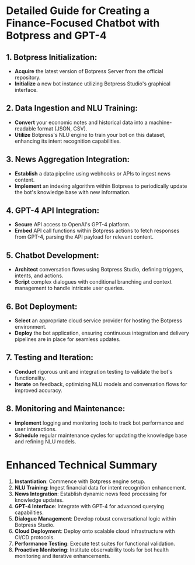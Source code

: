 # Detailed Guide for Creating a Finance-Focused Chatbot with Botpress and GPT-4

## 1. Botpress Initialization:
- **Acquire** the latest version of Botpress Server from the official repository.
- **Initialize** a new bot instance utilizing Botpress Studio's graphical interface.

## 2. Data Ingestion and NLU Training:
- **Convert** your economic notes and historical data into a machine-readable format (JSON, CSV).
- **Utilize** Botpress's NLU engine to train your bot on this dataset, enhancing its intent recognition capabilities.

## 3. News Aggregation Integration:
- **Establish** a data pipeline using webhooks or APIs to ingest news content.
- **Implement** an indexing algorithm within Botpress to periodically update the bot's knowledge base with new information.

## 4. GPT-4 API Integration:
- **Secure** API access to OpenAI's GPT-4 platform.
- **Embed** API call functions within Botpress actions to fetch responses from GPT-4, parsing the API payload for relevant content.

## 5. Chatbot Development:
- **Architect** conversation flows using Botpress Studio, defining triggers, intents, and actions.
- **Script** complex dialogues with conditional branching and context management to handle intricate user queries.

## 6. Bot Deployment:
- **Select** an appropriate cloud service provider for hosting the Botpress environment.
- **Deploy** the bot application, ensuring continuous integration and delivery pipelines are in place for seamless updates.

## 7. Testing and Iteration:
- **Conduct** rigorous unit and integration testing to validate the bot's functionality.
- **Iterate** on feedback, optimizing NLU models and conversation flows for improved accuracy.

## 8. Monitoring and Maintenance:
- **Implement** logging and monitoring tools to track bot performance and user interactions.
- **Schedule** regular maintenance cycles for updating the knowledge base and refining NLU models.

# Enhanced Technical Summary
1. **Instantiation**: Commence with Botpress engine setup.
2. **NLU Training**: Ingest financial data for intent recognition enhancement.
3. **News Integration**: Establish dynamic news feed processing for knowledge updates.
4. **GPT-4 Interface**: Integrate with GPT-4 for advanced querying capabilities.
5. **Dialogue Management**: Develop robust conversational logic within Botpress Studio.
6. **Cloud Deployment**: Deploy onto scalable cloud infrastructure with CI/CD protocols.
7. **Performance Testing**: Execute test suites for functional validation.
8. **Proactive Monitoring**: Institute observability tools for bot health monitoring and iterative enhancements.
